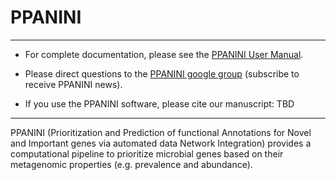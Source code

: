 # PPANINI #

----

 * For complete documentation, please see the [PPANINI User Manual](http://huttenhower.sph.harvard.edu/ppanini/manual).

 * Please direct questions to the [PPANINI google group](https://groups.google.com/forum/#!forum/ppanini-users) (subscribe to receive PPANINI news).

 * If you use the PPANINI software, please cite our manuscript: TBD

----

PPANINI (Prioritization and Prediction of functional Annotations for Novel and Important genes via automated data Network Integration) provides a computational pipeline to prioritize microbial genes based on their metagenomic properties (e.g. prevalence and abundance).